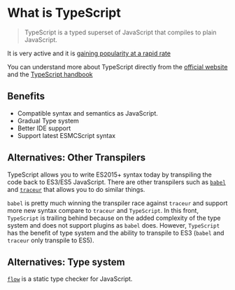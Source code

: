 # What is TypeScript

> TypeScript is a typed superset of JavaScript that compiles to plain JavaScript.

It is very active and it is [gaining popularity at a rapid rate](https://www.google.com/trends/explore#q=TypeScript\&cmpt=q\&tz=Etc%2FGMT%2B7)

You can understand more about TypeScript directly from the [official website](http://www.typescriptlang.org) and the [TypeScript handbook](http://www.typescriptlang.org/docs/handbook/basic-types.html)

## Benefits

- Compatible syntax and semantics as JavaScript.
- Gradual Type system
- Better IDE support
- Support latest ESMCScript syntax

## Alternatives: Other Transpilers

TypeScript allows you to write ES2015+ syntax today by transpiling the code back to ES3/ES5 JavaScript.
There are other transpilers such as [`babel`](http://babeljs.io/) and [`traceur`](https://github.com/google/traceur-compiler) that allows you to do similar things.

`babel` is pretty much winning the transpiler race against `traceur` and support more new syntax compare to `traceur` and `TypeScript`.
In this front, `TypeScript` is trailing behind because on the added complexity of the type system and does not support plugins as `babel` does.
However, `TypeScript` has the benefit of type system and the ability to transpile to ES3 (`babel` and `traceur` only transpile to ES5).

## Alternatives: Type system

[`flow`](https://flowtype.org/) is a static type checker for JavaScript.
